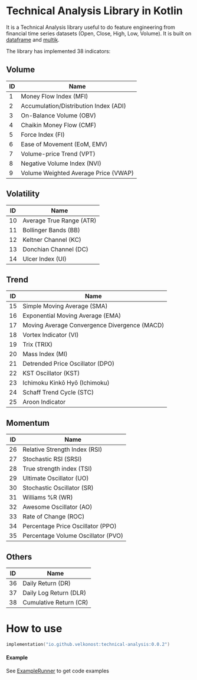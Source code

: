 # Technical Analysis Library in Kotlin

It is a Technical Analysis library useful to do feature engineering from financial time series datasets (Open, Close, High, Low, Volume). It is built on [dataframe](https://github.com/Kotlin/dataframe) and [multik](https://github.com/Kotlin/multik).

The library has implemented 38 indicators:

## Volume


ID | Name
-- |--
1 | Money Flow Index (MFI)
2 | Accumulation/Distribution Index (ADI)
3 | On-Balance Volume (OBV)
4 | Chaikin Money Flow (CMF)
5 | Force Index (FI)
6 | Ease of Movement (EoM, EMV)
7 | Volume-price Trend (VPT)
8 | Negative Volume Index (NVI)
9 | Volume Weighted Average Price (VWAP)

## Volatility

ID | Name
-- |--
10 | Average True Range (ATR)
11 | Bollinger Bands (BB)
12 | Keltner Channel (KC)
13 | Donchian Channel (DC)
14 | Ulcer Index (UI)

## Trend

ID | Name
-- |--
15 | Simple Moving Average (SMA)
16 | Exponential Moving Average (EMA)
17 | Moving Average Convergence Divergence (MACD)
18 | Vortex Indicator (VI)
19 | Trix (TRIX)
20 | Mass Index (MI)
21 | Detrended Price Oscillator (DPO)
22 | KST Oscillator (KST) 
23 | Ichimoku Kinkō Hyō (Ichimoku)
24 | Schaff Trend Cycle (STC) 
25 | Aroon Indicator 

## Momentum

ID | Name
-- |--
26 | Relative Strength Index (RSI)
27 | Stochastic RSI (SRSI)
28 | True strength index (TSI)
29 | Ultimate Oscillator (UO)
30 | Stochastic Oscillator (SR)
31 | Williams %R (WR)
32 | Awesome Oscillator (AO)
33 | Rate of Change (ROC)
34 | Percentage Price Oscillator (PPO)
35 | Percentage Volume Oscillator (PVO)

## Others

ID | Name
-- |-- 
36 | Daily Return (DR)
37 | Daily Log Return (DLR)
38 | Cumulative Return (CR) 

# How to use
```kotlin
implementation("io.github.velkonost:technical-analysis:0.0.2")
```

#### Example

See [ExampleRunner](https://github.com/Velkonost/technical-analysis/blob/master/technical-analysis/src/main/kotlin/velkonost/technical/analysis/example/ExampleRunner.kt) to get code examples
